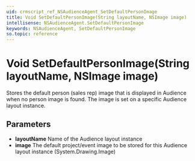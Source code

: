 ```yaml
---
uid: crmscript_ref_NSAudienceAgent_SetDefaultPersonImage
title: Void SetDefaultPersonImage(String layoutName, NSImage image)
intellisense: NSAudienceAgent.SetDefaultPersonImage
keywords: NSAudienceAgent, SetDefaultPersonImage
so.topic: reference
---
```


# Void SetDefaultPersonImage(String layoutName, NSImage image)

Stores the default person (sales rep) image that is displayed in Audience when no person image is found. The image is set on a specific Audience layout instance.

## Parameters

* **layoutName** Name of the Audience layout instance
* **image** The default project/event image to be stored for this Audience layout instance (System.Drawing.Image)
